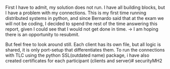First I have to admit, my solution does not run. I have all building blocks, but I have a problem with my connections. This is my first time running distributed systems in python, and since Bernardo said that at the exam we will not be coding, I decided to spend the rest of the time answering this report, given I could see that I would not get done in time. -> I am hoping there is an opportunity to resubmit.

But feel free to look around still. Each client has its own file, but all logic is shared, it is only port-setup that differentiates them.
To run the connections with TLC using the python SSL(outdated name) package, i have also created certificates for each participant (clients and server)# securityMH2
